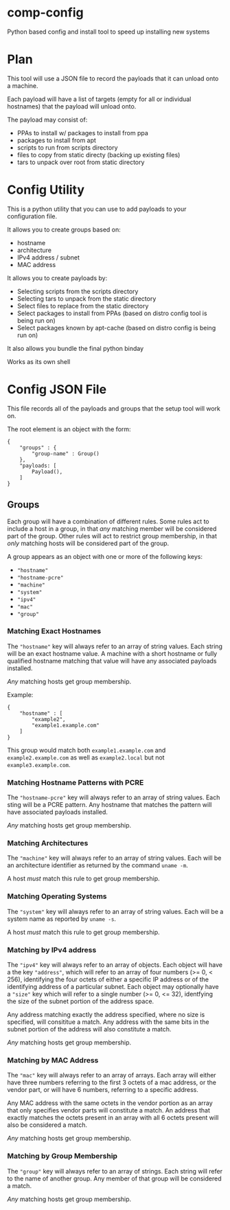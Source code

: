 # comp-config
Python based config and install tool to speed up installing new systems

# Plan

This tool will use a JSON file to record the payloads that it can unload
onto a machine.

Each payload will have a list of targets (empty for all or individual
hostnames) that the payload will unload onto.

The payload may consist of:
* PPAs to install w/ packages to install from ppa
* packages to install from apt
* scripts to run from scripts directory
* files to copy from static directy (backing up existing files)
* tars to unpack over root from static directory

# Config Utility

This is a python utility that you can use to add payloads to your
configuration file.

It allows you to create groups based on:
 * hostname
 * architecture
 * IPv4 address / subnet
 * MAC address

It allows you to create payloads by:
 * Selecting scripts from the scripts directory
 * Selecting tars to unpack from the static directory
 * Select files to replace from the static directory
 * Select packages to install from PPAs (based on distro config
   tool is being run on)
 * Select packages known by apt-cache (based on distro config is
   being run on)

It also allows you bundle the final python binday

Works as its own shell

# Config JSON File

This file records all of the payloads and groups that the setup tool
will work on.

The root element is an object with the form:

~~~ .lang-js
{
    "groups" : {
        "group-name" : Group()
    },
    "payloads: [
        Payload(),
    ]
}
~~~

## Groups

Each group will have a combination of different rules. Some rules act to
include a host in a group, in that _any_ matching member will be considered
part of the group. Other rules will act to restrict group membership, in
that _only_ matching hosts will be considered part of the group.

A group appears as an object with one or more of the following keys:

 * `"hostname"`
 * `"hostname-pcre"`
 * `"machine"`
 * `"system"`
 * `"ipv4"`
 * `"mac"`
 * `"group"`

### Matching Exact Hostnames

The `"hostname"` key will always refer to an array of string values. Each
string will be an exact hostname value. A machine with a short hostname
or fully qualified hostname matching that value will have any associated
payloads installed.

_Any_ matching hosts get group membership.

Example:

~~~ .lang-js
{
    "hostname" : [
        "example2",
        "example1.example.com"
    ]
}
~~~

This group would match both `example1.example.com` and `example2.example.com`
as well as `example2.local` but not `example3.example.com`.

### Matching Hostname Patterns with PCRE

The `"hostname-pcre"` key will always refer to an array of string values.
Each sting will be a PCRE pattern. Any hostname that matches the pattern
will have associated payloads installed.

_Any_ matching hosts get group membership.

### Matching Architectures

The `"machine"` key will always refer to an array of string values. Each will
be an architecture identifier as returned by the command `uname -m`.

A host _must_ match this rule to get group membership.

### Matching Operating Systems

The `"system"` key will always refer to an array of string values. Each
will be a system name as reported by `uname -s`.

A host _must_ match this rule to get group membership.

### Matching by IPv4 address

The `"ipv4"` key will always refer to an array of objects. Each object
will have a the key `"address"`, which will refer to an array of four
numbers (>= 0, < 256), identifying the four octets of either a specific 
IP address or of the identifying address of a particular subnet. Each
object may optionally have a `"size"` key which will refer to a single 
number (>= 0, <= 32), identfying the size of the subnet portion of the
address space.

Any address matching exactly the address specified, where no size is
specified, will consititue a match. Any address with the same bits
in the subnet portion of the address will also constitute a match.

_Any_ matching hosts get group membership.

### Matching by MAC Address

The `"mac"` key will always refer to an array of arrays. Each array
will either have three numbers referring to the first 3 octets of a 
mac address, or the vendor part, or will have 6 numbers, referring
to a specific address.

Any MAC address with the same octets in the vendor portion as an array
that only specifies vendor parts will constitute a match. An address
that exactly matches the octets present in an array with all 6 octets
present will also be considered a match.

_Any_ matching hosts get group membership.

### Matching by Group Membership

The `"group"` key will always refer to an array of strings. Each string
will refer to the name of another group. Any member of that group
will be considered a match.

_Any_ matching hosts get group membership.
